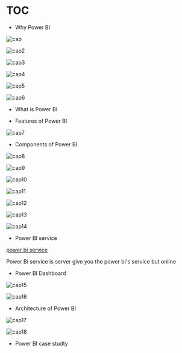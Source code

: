 # TOC

- Why Power BI

![cap](./cap.PNG)

![cap2](./cap2.PNG)

![cap3](./cap3.PNG)

![cap4](./cap4.PNG)

![cap5](./cap5.PNG)

![cap6](./cap6.PNG)

- What is Power BI

- Features of Power BI

![cap7](./cap7.PNG)

- Components of Power BI

![cap8](./cap8.PNG)

![cap9](./cap9.PNG)

![cap10](./cap10.PNG)

![cap11](./cap11.PNG)

![cap12](./cap12.PNG)

![cap13](./cap13.PNG)

![cap14](./cap14.PNG)

- Power BI service

[power bi service](https://app.powerbi.com/)

Power Bi service is server give you the power bi's service but online 

- Power BI Dashboard

![cap15](./cap15.PNG)

![cap16](./cap16.PNG)

- Architecture of Power BI

![cap17](./cap17.PNG)

![cap18](./cap18.PNG)

- Power BI case studty